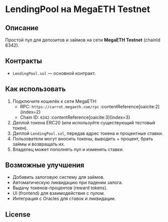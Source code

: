 # LendingPool на MegaETH Testnet

## Описание
Простой пул для депозитов и займов на сети **MegaETH Testnet** (chainId 6342).

## Контракты
- `LendingPool.sol` — основной контракт.

## Как использовать
1. Подключите кошелёк к сети MegaETH:
   - RPC: `https://carrot.megaeth.com/rpc` :contentReference[oaicite:2]{index=2}  
   - Chain ID: `6342` :contentReference[oaicite:3]{index=3}  
2. Деплой токена ERC20 (или используйте существующий тестовый токен).  
3. Деплой `LendingPool.sol`, передав адрес токена и процентные ставки.  
4. Пользователи могут вносить токены, выводить + процент, брать займы и возвращать их.  
5. Владелец может пополнять пул и изменять ставки.

## Возможные улучшения
- Добавить залоговую систему для займов.  
- Автоматическую ликвидацию при падении залога.  
- Выдачу токенов-процентов (reward tokens).  
- UI (frontend) для взаимодействия с пулом.  
- Интеграция с Oracles для ставок и ликвидации.

## License
